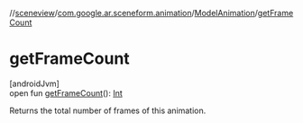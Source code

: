 //[sceneview](../../../index.md)/[com.google.ar.sceneform.animation](../index.md)/[ModelAnimation](index.md)/[getFrameCount](get-frame-count.md)

# getFrameCount

[androidJvm]\
open fun [getFrameCount](get-frame-count.md)(): [Int](https://kotlinlang.org/api/latest/jvm/stdlib/kotlin/-int/index.html)

Returns the total number of frames of this animation.
